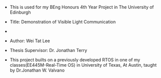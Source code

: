 *  This is used for my BEng Honours 4th Year Project in The University of Edinburgh

*  Title: Demonstration of Visible Light Communication 
*
*  Author: Wei Tat Lee
*  Thesis Supervisor: Dr. Jonathan Terry

* This project builts on a previously developed RTOS in one of my classes(EE445M-Real-Time OS) in University of Texas, At Austin, taught by  Dr.Jonathan W. Valvano 

